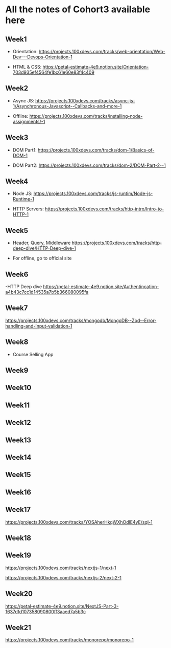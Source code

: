 # All the notes of Cohort3 available here

## Week1

- Orientation:
<https://projects.100xdevs.com/tracks/web-orientation/Web-Dev---Devops-Orientation-1>

- HTML & CSS:
<https://petal-estimate-4e9.notion.site/Orientation-703d935ef4564fe1bc61e60e83f4c409>

## Week2

- Async JS:
<https://projects.100xdevs.com/tracks/async-js-1/Asynchronous-Javascript--Callbacks-and-more-1>

- Offline:
<https://projects.100xdevs.com/tracks/installing-node-assignments/-1>

## Week3

- DOM Part1:
<https://projects.100xdevs.com/tracks/dom-1/Basics-of-DOM-1>

- DOM Part2:
<https://projects.100xdevs.com/tracks/dom-2/DOM-Part-2--1>

## Week4

- Node JS:
<https://projects.100xdevs.com/tracks/js-runtim/Node-js-Runtime-1>

- HTTP Servers:
<https://projects.100xdevs.com/tracks/http-intro/Intro-to-HTTP-1>

## Week5

- Header, Query, Middleware
<https://projects.100xdevs.com/tracks/http-deep-dive/HTTP-Deep-dive-1>

- For offline, go to official site

## Week6

-HTTP Deep dive
<https://petal-estimate-4e9.notion.site/Authentincation-a4b43c7cc1d14535a7b5b366080095fa>

## Week7

<https://projects.100xdevs.com/tracks/mongodb/MongoDB--Zod--Error-handling-and-Input-validation-1>

## Week8

- Course Selling App

## Week9

## Week10

## Week11

## Week12

## Week13

## Week14

## Week15

## Week16

## Week17

<https://projects.100xdevs.com/tracks/YOSAherHkqWXhOdlE4yE/sql-1>

## Week18

## Week19

<https://projects.100xdevs.com/tracks/nextjs-1/next-1>

<https://projects.100xdevs.com/tracks/nextjs-2/next-2-1>

## Week20

<https://petal-estimate-4e9.notion.site/NextJS-Part-3-1637dfd107358090800ff3aaed7a5b3c>

## Week21

<https://projects.100xdevs.com/tracks/monorepo/monorepo-1>
